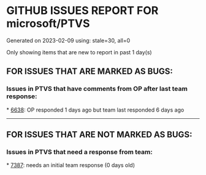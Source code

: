 
# GITHUB ISSUES REPORT FOR microsoft/PTVS


Generated on 2023-02-09 using: stale=30, all=0


Only showing items that are new to report in past 1 day(s)


## FOR ISSUES THAT ARE MARKED AS BUGS:


### Issues in PTVS that have comments from OP after last team response:


\* [6638](https://github.com/microsoft/PTVS/issues/6638 "Refactor rename incorrect when the referenced method is defined in another project. "): OP responded 1 days ago but team last responded 6 days ago

---

## FOR ISSUES THAT ARE NOT MARKED AS BUGS:


### Issues in PTVS that need a response from team:


\* [7387](https://github.com/microsoft/PTVS/issues/7387 "Some Intellisense doesn't work."): needs an initial team response (0 days old)
